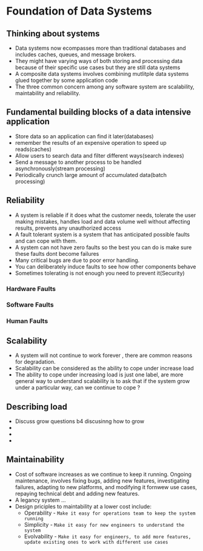 # Foundation of Data Systems

## Thinking about systems
- Data systems now ecompasses more than traditional databases and includes caches, queues, and message brokers.
- They might have varying ways of both storing and processing data because of their specific use cases but they are still data systems 
- A composite data systems involves combining mutlitple data systems glued together by some application code
- The three common concern among any software system are scalability, maintability and reliability.

 ## Fundamental building blocks of a data intensive application 
  - Store data so an application can find it later(databases)
  - remember the results of an expensive operation to speed up reads(caches)
  - Allow users to search data and filter different ways(search indexes)
  - Send a message to another process to be handled asynchronously(stream processing)
  - Periodically crunch large amount of accumulated data(batch processing)

## Reliability
 - A system is reliable if it does what the customer needs, tolerate the user making mistakes, handles load and data volume well without affecting results, prevents any unauthorized access
 - A fault tolerant system is a system that has anticipated possible faults and can cope with them.
 - A system can not have zero faults so the best you can do is make sure these faults dont become failures
 - Many critical bugs are due to poor error handling.
 - You can deliberately induce faults to see how other components behave
 - Sometimes tolerating is not enough you need to prevent it(Security)

###  Hardware Faults

### Software Faults

###  Human Faults


## Scalability
 - A system will not continue to work forever , there are common reasons for degradation.
 - Scalability can be considered as the ability to cope under increase load
 - The ability to cope under increasing load is just one label, are more general way to understand scalability is to ask that 
     if the system grow under a particular way, can we continue to cope ?

## Describing load
 - Discuss grow questions b4 discusinng how to grow
 - 
 -
 -

## Maintainability
 - Cost of software increases as we continue to keep it running. Ongoing maintenance, involves fixing bugs, adding new features, investigating failures, adapting to new platforms, and modifying it fornwew use cases, repaying technical debt and adding  new features. 
 - A legancy system ... 
 - Design priciples to maintability at a lower cost include: 
    - Operability - `Make it easy for operations team to keep the system running`
    - Simplicity - `Make it easy for new engineers to understand the system`
    - Evolvability - `Make it easy for engineers, to add more features, update existing ones to work with different use cases`
